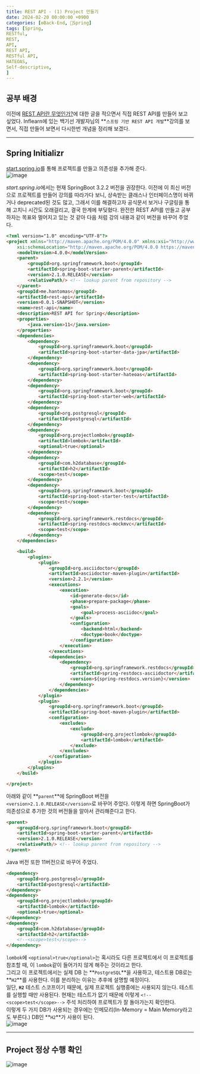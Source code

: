 ```yaml
---
title: REST API - (1) Project 만들기
date: 2024-02-20 00:00:00 +0900
categories: [⚙️Back-End, 🍃Spring]
tags: [Spring,
RESTful,
REST,
API,
REST API,
RESTful API,
HATEOAS,
Self-descriptive,
]     
---  
```

## 공부 배경  
이전에 [REST API란 무엇인가?](https://han-tomas.github.io/posts/REST_API/)에 대한 글을 적으면서 직접 REST API를 만들어 보고 싶었다. Inflearn에 있는 백기선 개발자님의 **`스프링 기반 REST API 개발`**강의를 보면서, 직접 만들어 보면서 다시한번 개념을 정리해 보겠다.  
  
---  
## Spring Initializr  
[start.spring.io](https://start.spring.io/)를 통해 프로젝트를 만들고 의존성을 추가해 준다.  
![image](https://github.com/han-tomas/han-tomas.github.io/assets/124488773/d111a93c-6dff-4c3b-9cba-d249222db15f)  
  
*start.spring.io*에서는 현재 SpringBoot 3.2.2 버전을 권장한다. 이전에 이 최신 버전으로 프로젝트를 만들어 강의를 따라가다 보니, 상속받는 클래스나 인터페이스명이 바뀌거나 deprecated된 것도 많고, 그래서 이를 해결하고자 공식문서 보거나 구글링을 통해 고치니 시간도 오래걸리고, 결국 한계에 부딪혔다. 완전한 REST API를 만들고 공부하자는 목표와 멀어지고 있는 것 같아 다음 처럼 강의 내용과 같이 버전을 바꾸어 주었다.  
  
```html
<?xml version="1.0" encoding="UTF-8"?>
<project xmlns="http://maven.apache.org/POM/4.0.0" xmlns:xsi="http://www.w3.org/2001/XMLSchema-instance"
	xsi:schemaLocation="http://maven.apache.org/POM/4.0.0 https://maven.apache.org/xsd/maven-4.0.0.xsd">
	<modelVersion>4.0.0</modelVersion>
	<parent>
		<groupId>org.springframework.boot</groupId>
		<artifactId>spring-boot-starter-parent</artifactId>
		<version>2.1.0.RELEASE</version>
		<relativePath/> <!-- lookup parent from repository -->
	</parent>
	<groupId>me.hantomas</groupId>
	<artifactId>rest-api</artifactId>
	<version>0.0.1-SNAPSHOT</version>
	<name>rest-api</name>
	<description>REST API for Spring</description>
	<properties>
		<java.version>11</java.version>
	</properties>
	<dependencies>
		<dependency>
			<groupId>org.springframework.boot</groupId>
			<artifactId>spring-boot-starter-data-jpa</artifactId>
		</dependency>
		<dependency>
			<groupId>org.springframework.boot</groupId>
			<artifactId>spring-boot-starter-hateoas</artifactId>
		</dependency>
		<dependency>
			<groupId>org.springframework.boot</groupId>
			<artifactId>spring-boot-starter-web</artifactId>
		</dependency>
		<dependency>
			<groupId>org.postgresql</groupId>
			<artifactId>postgresql</artifactId>
		</dependency>
		<dependency>
			<groupId>org.projectlombok</groupId>
			<artifactId>lombok</artifactId>
			<optional>true</optional>
		</dependency>
		<dependency>
			<groupId>com.h2database</groupId>
			<artifactId>h2</artifactId>
			<scope>test</scope>
		</dependency>
		<dependency>
			<groupId>org.springframework.boot</groupId>
			<artifactId>spring-boot-starter-test</artifactId>
			<scope>test</scope>
		</dependency>
		<dependency>
			<groupId>org.springframework.restdocs</groupId>
			<artifactId>spring-restdocs-mockmvc</artifactId>
			<scope>test</scope>
		</dependency>
	</dependencies>

	<build>
		<plugins>
			<plugin>
				<groupId>org.asciidoctor</groupId>
				<artifactId>asciidoctor-maven-plugin</artifactId>
				<version>2.2.1</version>
				<executions>
					<execution>
						<id>generate-docs</id>
						<phase>prepare-package</phase>
						<goals>
							<goal>process-asciidoc</goal>
						</goals>
						<configuration>
							<backend>html</backend>
							<doctype>book</doctype>
						</configuration>
					</execution>
				</executions>
				<dependencies>
					<dependency>
						<groupId>org.springframework.restdocs</groupId>
						<artifactId>spring-restdocs-asciidoctor</artifactId>
						<version>${spring-restdocs.version}</version>
					</dependency>
				</dependencies>
			</plugin>
			<plugin>
				<groupId>org.springframework.boot</groupId>
				<artifactId>spring-boot-maven-plugin</artifactId>
				<configuration>
					<excludes>
						<exclude>
							<groupId>org.projectlombok</groupId>
							<artifactId>lombok</artifactId>
						</exclude>
					</excludes>
				</configuration>
			</plugin>
		</plugins>
	</build>

</project>

```  
아래와 같이 **`parent`**에 SpringBoot 버전을 `<version>2.1.0.RELEASE</version>`로 바꾸어 주었다. 이렇게 하면 SpringBoot가 의존성으로 추가한 것의 버전들을 알아서 관리해준다고 한다.  
```html
<parent>
    <groupId>org.springframework.boot</groupId>
    <artifactId>spring-boot-starter-parent</artifactId>
    <version>2.1.0.RELEASE</version>
    <relativePath/> <!-- lookup parent from repository -->
</parent>
``` 
Java 버전 또한 11버전으로 바꾸어 주었다.  
```html
<dependency>
    <groupId>org.postgresql</groupId>
    <artifactId>postgresql</artifactId>
</dependency>
<dependency>
    <groupId>org.projectlombok</groupId>
    <artifactId>lombok</artifactId>
    <optional>true</optional>
</dependency>
<dependency>
    <groupId>com.h2database</groupId>
    <artifactId>h2</artifactId>
    <!--<scope>test</scope>-->
</dependency>
```  
`lombok`에 `<optional>true</optional>`는 혹시라도 다른 프로젝트에서 이 프로젝트를 참조할 때, 이 `lombok`같이 들어가지 않게 해주는 것이라고 한다.  
그리고 이 프로젝트에서는 실제 DB 는 **`PostgreSQL`**을 사용하고, 테스트용 DB로는 **`H2`**를 사용한다. 이를 분리하는 이유는 추후에 설명할 예정이다.  
일단, **`H2`** 테스트 스코프이기 때문에, 실제 프로젝트 실행중에는 사용되지 않는다. 테스트를 실행할 때만 사용된다. 현재는 테스트가 없기 때문에 이렇게 `<!--<scope>test</scope>-->` 주석 처리하여 프로젝트가 잘 돌아가는지 확인한다.  
이렇게 두 가지 DB가 사용되는 경우에는 인메모리(In-Memory = Main Memory라고도 부른다.) DB인 **`H2`**가 사용이 된다.  
![image](https://github.com/han-tomas/han-tomas.github.io/assets/124488773/2d94fe10-bace-4d36-ae1f-e76ec6513005)   
  
---  
## Project 정상 수행 확인  
![image](https://github.com/han-tomas/han-tomas.github.io/assets/124488773/adc9b67e-c8d9-4698-bf30-dd9ffd373966)  
